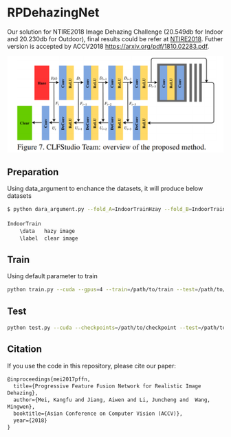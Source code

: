 # RPDehazingNet
Our solution for NTIRE2018 Image Dehazing Challenge (20.549db for Indoor and 20.230db for Outdoor), final results could be refer at [NTIRE2018](http://www.kfm.cat/pdf/ntire-2018-dehazing-challenge-report.pdf). Futher version is accepted by ACCV2018 https://arxiv.org/pdf/1810.02283.pdf.

![](docs/overview.png)

## Preparation
Using data_argument to enchance the datasets, it will produce below datasets
```bash
$ python dara_argument.py --fold_A=IndoorTrainHzay --fold_B=IndoorTrainGT --fold_AB=IndoorTrain 

IndoorTrain
    \data   hazy image
    \label  clear image
```

## Train
Using default parameter to train
```bash
python train.py --cuda --gpus=4 --train=/path/to/train --test=/path/to/test --lr=0.0001 --step=1000
```

## Test
```bash
python test.py --cuda --checkpoints=/path/to/checkpoint --test=/path/to/testimages
```

## Citation
If you use the code in this repository, please cite our paper:

```
@inproceedings{mei2017pffn,
  title={Progressive Feature Fusion Network for Realistic Image Dehazing},
  author={Mei, Kangfu and Jiang, Aiwen and Li, Juncheng and  Wang, Mingwen},
  booktitle={Asian Conference on Computer Vision (ACCV)},
  year={2018}
}
```
